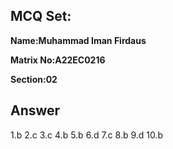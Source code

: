 ## MCQ Set:

**Name:Muhammad Iman Firdaus**

**Matrix No:A22EC0216**

**Section:02**

## Answer
1.b
2.c
3.c
4.b
5.b
6.d
7.c
8.b
9.d
10.b
